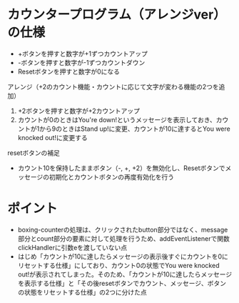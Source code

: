 # カウンタープログラム（アレンジver）の仕様
- +ボタンを押すと数字が+1ずつカウントアップ
- -ボタンを押すと数字が-1ずつカウントダウン
- Resetボタンを押すと数字が0になる

アレンジ（+2のカウント機能・カウントに応じて文字が変わる機能の2つを追加）
1. +2ボタンを押すと数字が+2カウントアップ
2. カウントが0のときはYou're down!というメッセージを表示しておき、カウントが1から9のときはStand up!に変更、カウントが10に達するとYou were knocked out!に変更する

resetボタンの補足
- カウント10を保持したままボタン（-, +, +2）を無効化し、Resetボタンでメッセージの初期化とカウントボタンの再度有効化を行う

# ポイント
- boxing-counterの処理は、クリックされたbutton部分ではなく、message部分とcount部分の要素に対して処理を行うため、addEventListenerで関数clickHandlerに引数eを渡していない点
- はじめ「カウントが10に達したらメッセージの表示後すぐにカウントを0にリセットする仕様」にしており、カウント0の状態でYou were knocked out!が表示されてしまった。そのため、「カウントが10に達したらメッセージを表示する仕様」と「その後resetボタンでカウント、メッセージ、ボタンの状態をリセットする仕様」の2つに分けた点